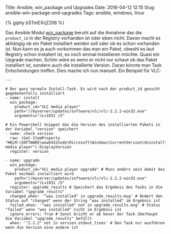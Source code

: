 Title: Ansible, win_package und Upgrades
Date: 2016-04-12 12:15
Slug: ansible-win-package-und-upgrades
Tags: ansible, windows, linux

{% giphy b5TmEXrjZ2II8 %}

Das Ansible Modul [win_package](https://docs.ansible.com/ansible/win_package_module.html) beruht auf die Annahme das die `product_id` in der Registry vorhanden ist oder eben nicht. Davon macht es abhängig ob ein Paket installiert werden soll oder ob es schon vorhanden ist. Nun kann es ja auch vorkommen das man ein Paket, obwohl es laut Registry schon instaliert ist, es noch einmal installieren möchte. Quasi ein Upgrade machen. Schön wäre es wenn er nicht nur schaut ob das Paket installiert ist, sondern auch die installierte Version. Daran könnte man Task Entscheidungen treffen. Dies mache ich nun manuell. Ein Beispiel für VLC:

```
---

# Der ganz normale Install-Task. Es wird nach der product_id gesucht gegebenenfalls installiert
- name: install
  win_package:
    product_id="VLC media player"
    path="//myserver/updates/software/vlc/vlc-2.2.2-win32.exe"
    arguments="/L=1031 /S"

# Ein Powershell Snippet das die Version des installierten Pakets in der Variabel "version" speichert
- name: check version
  raw: (Get-ItemProperty "HKLM:\SOFTWARE\wow6432node\Microsoft\Windows\CurrentVersion\Uninstall\VLC media player").DisplayVersion
  register: version

- name: upgrade
  win_package:
    product_id="VLC media player upgrade" # Muss anders sein damit das Paket nochmal installiert wird
    path="//myserver/updates/software/vlc/vlc-2.2.2-win32.exe"
    arguments="/L=1031 /S"
  register: upgrade_results # Speichert das Ergebnis des Tasks in die Variabel "upgrade_results"
  changed_when: '"was installed" in upgrade_results.msg' # Ändert den Status auf "changed" wenn der String "was installed" im Ergebnis ist
  failed_when: '"was installed" not in upgrade_results.msg' # Status "failed" wenn "was installed" nicht im Ergebnis ist
  ignore_errors: True # Sonst bricht er ab bevor der Task überhaupt die Variabel "upgrade_results" befüllt
  when: '"2.2.2" not in version.stdout_lines' # Den Task nur ausführen wenn die Version eine andere ist
```
